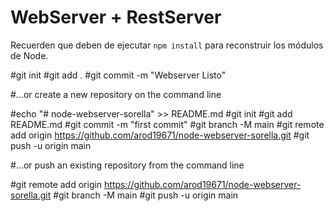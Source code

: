 # WebServer + RestServer

Recuerden que deben de ejecutar ```npm install``` para reconstruir los módulos de Node.


#git init
#git add .
#git commit -m "Webserver Listo"



#…or create a new repository on the command line

#echo "# node-webserver-sorella" >> README.md
#git init
#git add README.md
#git commit -m "first commit"
#git branch -M main
#git remote add origin https://github.com/arod19671/node-webserver-sorella.git
#git push -u origin main

#…or push an existing repository from the command line

#git remote add origin https://github.com/arod19671/node-webserver-sorella.git
#git branch -M main
#git push -u origin main